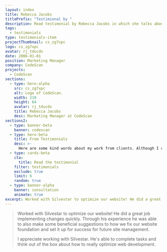 ```yaml
---
layout: index
title: Rebecca Jacobs
titlePrefix: "Testimional by "
description: Read testimonial by Rebecca Jacobs in which she talks about her positive experience in working with Silvestar Bistrović.
tags:
  - testimonials
type: testimonials-item
projectThumbnail: cs_zg7xpc
logo: cs_zg7xpc
avatar: rj_tducdx
date: 2006-01-01
position: Marketing Manager
company: CodeScan
projects:
  - CodeScan
sections:
  - type: hero-alpha
    src: cs_zg7xpc
    alt: Logo of CodeScan.
    width: 219
    height: 64
    avatar: rj_tducdx
    title: Rebecca Jacobs
    desc: Marketing Manager at CodeScan
sections2:
  - type: banner-beta
    banner: codescan
  - type: hero-beta
    title: From Testimonials
    desc: >-
      Here are some kind words about my work from clients. Although I collaborated with clients from more than 10 countries, most of them came from **The United States** and **Germany**.
  - type: cards-beta
    cta:
      title: Read the testimonial
    filter: testimonials
    exclude: true
    limit: 6
    random: true
  - type: banner-alpha
    banner: consultation
    animate: true
excerpt: Worked with Silvestar to optimize our website! He did a great job implementing...
---
```


> Worked with Silvestar to optimize our website! He did a great job implementing changes quickly. Through his experience he was able to also make some beneficial suggestions to how we fix our website foundation and set it up for success for future site management.
>
> I appreciate working with Silvestar. He's able to complete tasks and think out of the box about how to really optimize web development.
